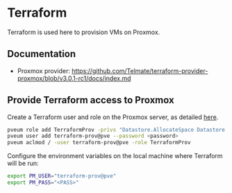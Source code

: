# Terraform

Terraform is used here to provision VMs on Proxmox.

## Documentation

+ Proxmox provider: https://github.com/Telmate/terraform-provider-proxmox/blob/v3.0.1-rc1/docs/index.md

## Provide Terraform access to Proxmox

Create a Terraform user and role on the Proxmox server, as detailed [here](https://registry.terraform.io/providers/Telmate/proxmox/latest/docs#creating-the-proxmox-user-and-role-for-terraform).

```sh
pveum role add TerraformProv -privs "Datastore.AllocateSpace Datastore.Audit Pool.Allocate Sys.Audit Sys.Console Sys.Modify VM.Allocate VM.Audit VM.Clone VM.Config.CDROM VM.Config.Cloudinit VM.Config.CPU VM.Config.Disk VM.Config.HWType VM.Config.Memory VM.Config.Network VM.Config.Options VM.Migrate VM.Monitor VM.PowerMgmt SDN.Use"
pveum user add terraform-prov@pve --password <password>
pveum aclmod / -user terraform-prov@pve -role TerraformProv
```

Configure the environment variables on the local machine where Terraform will be run:

```sh
export PM_USER="terraform-prov@pve"
export PM_PASS="<PASS>"
```